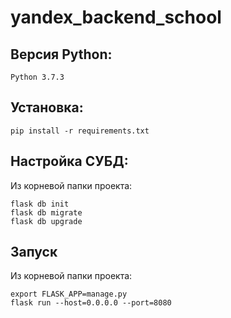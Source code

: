 # yandex_backend_school

## Версия Python:
`Python 3.7.3`

## Установка:
```shell
pip install -r requirements.txt
```

## Настройка СУБД:

Из корневой папки проекта:

```shell
flask db init
flask db migrate
flask db upgrade
```

## Запуск

Из корневой папки проекта:

```shell
export FLASK_APP=manage.py
flask run --host=0.0.0.0 --port=8080
```


